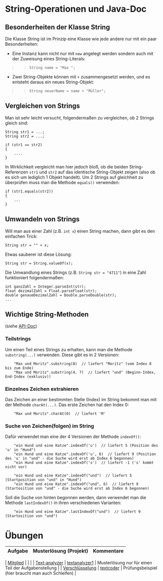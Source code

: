 # String-Operationen und Java-Doc #




## Besonderheiten der Klasse String ##

Die Klasse String ist im Prinzip eine Klasse wie jede andere nur mit ein paar Besonderheiten:
  * Eine Instanz kann nicht nur mit `new` angelegt werden sondern auch mit der Zuweisung eines String-Literals:
> > `String name = "Max ";`
  * Zwei String-Objekte können mit `+` zusammengesetzt werden, und es entsteht daraus ein neues String-Objekt:
> > `String neuerName = name + "Müller";`

## Vergleichen von Strings ##
Man ist sehr leicht versucht, folgendermaßen zu vergleichen, ob 2 Strings gleich sind:
```
String str1 = ...;
String str2 = ...;

if (str1 == str2)
{
    ....
}
```
In Wirklichkeit vergleicht man hier jedoch bloß, ob die beiden String-Referenzen `str1` und `str2` auf das identische String-Objekt zeigen (also ob es sich um lediglich 1 Objekt handelt).
Um 2 Strings auf gleichheit zu überprüfen muss man die Methode `equals()` verwenden:
```
if (str1.equals(str2))
{
    ...
}
```

## Umwandeln von Strings ##
Will man aus einer Zahl (z.B. `int x`) einen String machen, dann gibt es den einfachen Trick:
```
String str = "" + x;
```
Etwas sauberer ist diese Lösung:
```
String str = String.valueOf(x);
```
Die Umwandlung eines Strings (z.B. `String str = "4711"`) in eine Zahl funktioniert folgendermaßen:
```
int ganzZahl = Integer.parseInt(str);
float dezimalZahl = Float.parseFloat(str);
double genaueDezimalZahl = Double.parseDouble(str);
...
```

## Wichtige String-Methoden ##
(siehe [API-Doc](http://java.sun.com/javase/6/docs/api/))

### Teilstrings ###

Um einen Teil eines Strings zu erhalten, kann man die Methode `substring(...)` verwenden. Diese gibt es in 2 Versionen:
```
    "Max und Moritz".substring(8)  // liefert "Moritz" (vom Index 8 bis zum Ende)
    "Max und Moritz".substring(4, 7)  // liefert "und" (Beginn-Index, End-Index (exklusiv))
```

### Einzelnes Zeichen extrahieren ###

Das Zeichen an einer bestimmten Stelle (Index) im String bekommt man mit der Methode `charAt(...)`. Das erste Zeichen hat den Index 0:
```
    "Max und Moritz".charAt(0)  // liefert 'M'
```

### Suche von Zeichen(folgen) im String ###

Dafür verwendet man eine der 4 Versionen der Methode `indexOf()`:
```
    "ein Hund und eine Katze".indexOf('u')  // liefert 5 (Position des 'u' in "Hund")
    "ein Hund und eine Katze".indexOf('u', 6)  // liefert 9 (Position des 'u' in "und" - die Suche wird erst ab Index 6 begonnen)
    "ein Hund und eine Katze".indexOf('s')  // liefert -1 ('s' kommt nicht vor)

    "ein Hund und eine Katze".indexOf("und")  // liefert 5 (Startposition von "und" in "Hund")
    "ein Hund und eine Katze".indexOf("und", 6)  // liefert 9 (Startosition von "und" - die Suche wird erst ab Index 6 begonnen)

```

Soll die Suche von hinten begonnen werden, dann verwendet man die Methode `lastIndexOf()` in ihren verschiedenen Varianten:
```
    "ein Hund und eine Katze".lastIndexOf("und")  // liefert 9 (Startosition von "und")
```


# Übungen #
| **Aufgabe** | **Musterlösung (Projekt)** | **Kommentare** |
|:------------|:----------------------------|:---------------|
<a href='Hidden comment: 
|| [uebung_string_operationen_javadoc_mitglied Mitglied] ||   [http://code.google.com/p/pr-gse/source/browse/#svn/trunk/uebungen/musterloesungen/src/mitglied mitglied] ||  ||
'></a>
| [Mitglied](uebung_string_operationen_javadoc_mitglied.md) |                             |                |
| [Text-analyzer](uebung_string_operationen_javadoc_textanalyzer.md) | [textanalyzer1](http://code.google.com/p/pr-gse/source/browse/#svn/trunk/uebungen/musterloesungen/src/textanalyzer1) | Musterlösung nur für einen Teil der Aufgabenstellung |
| [Verschlüsselung](uebung_string_operationen_javadoc_textcoder.md) | [textcoder](http://code.google.com/p/pr-gse/source/browse/#svn/trunk/uebungen/musterloesungen/src/textcoder) | Prüfungsbeispiel (hier braucht man auch Schleifen) |